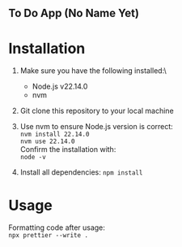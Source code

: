 ## To Do App (No Name Yet)

# Installation

1. Make sure you have the following installed:\

   - Node.js v22.14.0
   - nvm

2. Git clone this repository to your local machine
3. Use nvm to ensure Node.js version is correct:\
   `nvm install 22.14.0`\
   `nvm use 22.14.0`\
   Confirm the installation with:\
   `node -v`

4. Install all dependencies:
   `npm install`

# Usage

Formatting code after usage:\
`npx prettier --write .`
